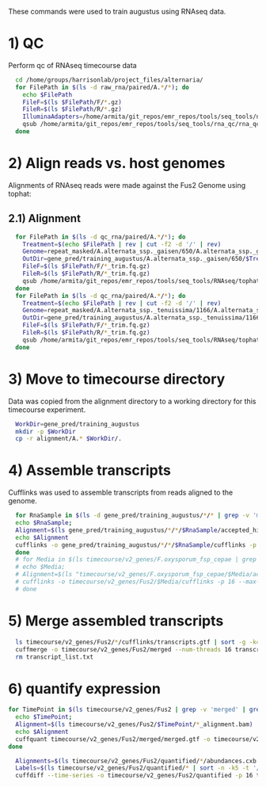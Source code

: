 These commands were used to train augustus using RNAseq data.


# 1) QC

Perform qc of RNAseq timecourse data
```bash
  cd /home/groups/harrisonlab/project_files/alternaria/
  for FilePath in $(ls -d raw_rna/paired/A.*/*); do
    echo $FilePath
    FileF=$(ls $FilePath/F/*.gz)
    FileR=$(ls $FilePath/R/*.gz)
    IlluminaAdapters=/home/armita/git_repos/emr_repos/tools/seq_tools/ncbi_adapters.fa
    qsub /home/armita/git_repos/emr_repos/tools/seq_tools/rna_qc/rna_qc_fastq-mcf.sh $FileF $FileR $IlluminaAdapters RNA
  done
```

# 2) Align reads vs. host genomes
Alignments of RNAseq reads were made against the Fus2 Genome using tophat:

## 2.1) Alignment

```bash
  for FilePath in $(ls -d qc_rna/paired/A.*/*); do
    Treatment=$(echo $FilePath | rev | cut -f2 -d '/' | rev)
    Genome=repeat_masked/A.alternata_ssp._gaisen/650/A.alternata_ssp._gaisen_650_67_repmask/650_contigs_unmasked.fa
    OutDir=gene_pred/training_augustus/A.alternata_ssp._gaisen/650/$Treatment
    FileF=$(ls $FilePath/F/*_trim.fq.gz)
    FileR=$(ls $FilePath/R/*_trim.fq.gz)
    qsub /home/armita/git_repos/emr_repos/tools/seq_tools/RNAseq/tophat_alignment.sh $Genome $FileF $FileR $
  done
  for FilePath in $(ls -d qc_rna/paired/A.*/*); do
    Treatment=$(echo $FilePath | rev | cut -f2 -d '/' | rev)
    Genome=repeat_masked/A.alternata_ssp._tenuissima/1166/A.alternata_ssp._tenuissima_1166_43_repmask/1166_contigs_unmasked.fa
    OutDir=gene_pred/training_augustus/A.alternata_ssp._tenuissima/1166/$Treatment
    FileF=$(ls $FilePath/F/*_trim.fq.gz)
    FileR=$(ls $FilePath/R/*_trim.fq.gz)
    qsub /home/armita/git_repos/emr_repos/tools/seq_tools/RNAseq/tophat_alignment.sh $Genome $FileF $FileR $OutDir
  done
```

<!-- ## 2.2) Summarising alignments
Results were summarised using the following commands:

```bash
  for File in $(ls bowtie_alignment.sh.e*); do
    echo $File;
    Logfile=$(echo $File | sed "s/.sh.e/.sh.o/g");
    head -n 2 $Logfile;
    cat $File;
    echo "";  
  done
```

The text output of these alignments is stored in summised_output.txt -->

# 3) Move to timecourse directory

Data was copied from the alignment directory to a working directory for this
timecourse experiment.

```bash
  WorkDir=gene_pred/training_augustus
  mkdir -p $WorkDir
  cp -r alignment/A.* $WorkDir/.
```

# 4) Assemble transcripts

Cufflinks was used to assemble transcripts from reads aligned to the genome.

```bash
  for RnaSample in $(ls -d gene_pred/training_augustus/*/* | grep -v 'merged' | grep -v 'quantified'); do
  echo $RnaSample;
  Alignment=$(ls gene_pred/training_augustus/*/*/$RnaSample/accepted_hits.bam)
  echo $Alignment
  cufflinks -o gene_pred/training_augustus/*/*/$RnaSample/cufflinks -p 16 --max-intron-length 4000 $Alignment
  done
  # for Media in $(ls timecourse/v2_genes/F.oxysporum_fsp_cepae | grep -v 'merged' | grep -v 'quantified'); do
  # echo $Media;
  # Alignment=$(ls "timecourse/v2_genes/F.oxysporum_fsp_cepae/$Media/accepted_hits.bam")
  # cufflinks -o timecourse/v2_genes/Fus2/$Media/cufflinks -p 16 --max-intron-length 4000 $Alignment
  # done
```

# 5) Merge assembled transcripts

```bash
  ls timecourse/v2_genes/Fus2/*/cufflinks/transcripts.gtf | sort -g -k4 -t '/' > transcript_list.txt
  cuffmerge -o timecourse/v2_genes/Fus2/merged --num-threads 16 transcript_list.txt
  rm transcript_list.txt
```

# 6) quantify expression

```bash
for TimePoint in $(ls timecourse/v2_genes/Fus2 | grep -v 'merged' | grep -v 'quantified' | sort -g -k4 -t '/'); do
  echo $TimePoint;
  Alignment=$(ls timecourse/v2_genes/Fus2/$TimePoint/*_alignment.bam)
  echo $Alignment
  cuffquant timecourse/v2_genes/Fus2/merged/merged.gtf -o timecourse/v2_genes/Fus2/quantified/$TimePoint -p 16 $Alignment
done
```

```bash
  Alignments=$(ls timecourse/v2_genes/Fus2/quantified/*/abundances.cxb | sort -n -k5 -t '/')
  Labels=$(ls timecourse/v2_genes/Fus2/quantified/* | sort -n -k5 -t '/')
  cuffdiff --time-series -o timecourse/v2_genes/Fus2/quantified -p 16 timecourse/v2_genes/Fus2/merged/merged.gtf $Alignments
```

